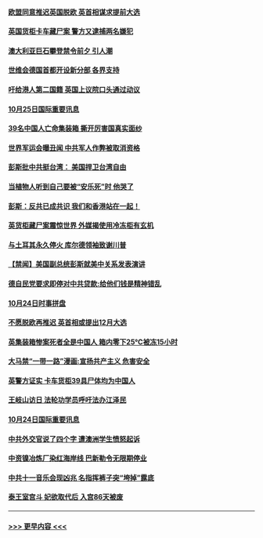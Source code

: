 #### [欧盟同意推迟英国脱欧 英首相谋求提前大选](../pages/prog202/a102693521.md?t=10251601) 
#### [英国货柜卡车藏尸案  警方又逮捕两名嫌犯](../pages/prog202/a102693498.md?t=10251601) 
#### [澳大利亚巨石攀登禁令前夕 引人潮](../pages/prog202/a102693473.md?t=10251601) 
#### [世维会德国首都开设新分部 各界支持](../pages/prog202/a102693377.md?t=10251601) 
#### [吁给港人第二国籍 英国上议院口头通过动议](../pages/prog202/a102693371.md?t=10251601) 
#### [10月25日国际重要讯息](../pages/prog202/a102693344.md?t=10251601) 
#### [39名中国人亡命集装箱 撕开厉害国真实面纱](../pages/prog202/a102693369.md?t=10251601) 
#### [世界军运会曝丑闻 中共军人作弊被取消资格](../pages/prog202/a102693280.md?t=10251601) 
#### [彭斯批中共挺台湾： 美国捍卫台湾自由](../pages/prog202/a102693224.md?t=10251601) 
#### [当植物人听到自己要被“安乐死”时 他哭了](../pages/prog202/a102693197.md?t=10251601) 
#### [彭斯：反共已成共识 我们和香港站在一起！](../pages/prog202/a102693136.md?t=10251601) 
#### [英货柜藏尸案震惊世界 外媒揭使用冷冻柜有玄机](../pages/prog202/a102693090.md?t=10251601) 
#### [与土耳其永久停火 库尔德领袖致谢川普](../pages/prog202/a102693026.md?t=10251601) 
#### [【禁闻】美国副总统彭斯就美中关系发表演讲](../pages/prog202/a102693014.md?t=10251601) 
#### [德自民党要求即停对中共贷款:给他们钱是精神错乱](../pages/prog202/a102693006.md?t=10251601) 
#### [10月24日时事拼盘](../pages/prog202/a102692989.md?t=10251601) 
#### [不愿脱欧再推迟 英首相或提出12月大选](../pages/prog202/a102692952.md?t=10251601) 
#### [英集装箱惨案死者全是中国人 箱内零下25℃被冻15小时](../pages/prog202/a102692909.md?t=10251601) 
#### [大马禁“一带一路”漫画:宣扬共产主义 危害安全](../pages/prog202/a102692839.md?t=10251601) 
#### [英警方证实 卡车货柜39具尸体均为中国人](../pages/prog202/a102692818.md?t=10251601) 
#### [王岐山访日 法轮功学员呼吁法办江泽民](../pages/prog202/a102692815.md?t=10251601) 
#### [10月24日国际重要讯息](../pages/prog202/a102692563.md?t=10251601) 
#### [中共外交官说了四个字 遭澳洲学生愤怒起诉](../pages/prog202/a102692532.md?t=10251601) 
#### [中资镍冶炼厂染红海岸线 巴新勒令无限期停业](../pages/prog202/a102692519.md?t=10251601) 
#### [中共十一音乐会现凶兆 名指挥裤子突“垮掉”露底](../pages/prog202/a102692495.md?t=10251601) 
#### [泰王室宫斗 妃欲取代后 入宫86天被废](../pages/prog202/a102692494.md?t=10251601) 

----
#### [ >>> 更早内容 <<< ](../indexes/prog202-earlier.md)
